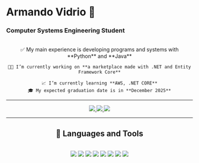 <!-- space for the visitors icon-->

<h1>Armando Vidrio 👀</h1>

<h3>Computer Systems Engineering Student</h3>
<br/>
<div align="center">
    ✅ My main experience is developing programs and systems with **Python** and **Java**

    👨‍💻 I’m currently working on **a marketplace made with .NET and Entity Framework Core**

    📈 I’m currently learning **AWS, .NET CORE**
    🎓 My expected graduation date is in **December 2025**

</div>
<hr/>
<div align="center">
    <a href="https://www.linkedin.com/in/armando-vidrio-9b008725b/"> 
    <img src="https://img.shields.io/badge/LinkedIn-0077B5?style=for-the-badge&logo=linkedin&logoColor=white" target="_blank" />
    </a>
    <a href="https://www.youtube.com/watch?v=er0EjyCEZRA"> 
    <img src="https://img.shields.io/badge/Portfolio-FF5722?style=for-the-badge&logo=todoist&logoColor=white" target="_blank" /> <!-- sqlite, safari, google-chrome are other good icon options -->
    </a>
    <a href="mailto:avidrio39@gmail.com"> 
    <img src="https://img.shields.io/badge/Gmail-333333?style=for-the-badge&logo=gmail&logoColor=red" />
    </a>

</div>

<hr/>

<h2 align="center">🔨 Languages and Tools</h2>
<br/>
<div align="center" width="30px">
    <img src="https://cdn.jsdelivr.net/gh/devicons/devicon@latest/icons/python/python-original.svg" />
    <img src="https://cdn.jsdelivr.net/gh/devicons/devicon@latest/icons/java/java-original.svg" />
    <img src="https://cdn.jsdelivr.net/gh/devicons/devicon@latest/icons/csharp/csharp-original.svg" />
    <img src="https://cdn.jsdelivr.net/gh/devicons/devicon@latest/icons/dotnetcore/dotnetcore-original.svg" />
    <img src="https://cdn.jsdelivr.net/gh/devicons/devicon@latest/icons/html5/html5-original.svg" />
    <img src="https://cdn.jsdelivr.net/gh/devicons/devicon@latest/icons/docker/docker-original.svg" />
    <img src="https://cdn.jsdelivr.net/gh/devicons/devicon@latest/icons/linux/linux-original.svg" />
    <img src="https://cdn.jsdelivr.net/gh/devicons/devicon@latest/icons/git/git-original.svg" />  
</div>
